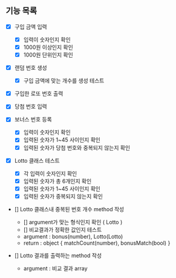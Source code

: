##  기능 목록

- [x] 구입 금액 입력
    - [x] 입력이 숫자인지 확인
    - [x] 1000원 이상인지 확인
    - [x] 1000원 단위인지 확인
    
- [x] 랜덤 번호 생성
    - [x] 구입 금액에 맞는 개수를 생성 테스트

- [x] 구입한 로또 번호 출력

- [x] 당첨 번호 입력

- [x] 보너스 번호 등록
    - [x] 입력이 숫자인지 확인
    - [x] 입력된 숫자가 1~45 사이인지 확인
    - [x] 입력된 숫자가 당첨 번호와 중복되지 않는지 확인

- [x] Lotto 클래스 테스트
    - [x] 각 입력이 숫자인지 확인
    - [x] 입력된 숫자가 총 6개인지 확인
    - [x] 입력된 숫자가 1~45 사이인지 확인
    - [x] 입력된 숫자가 중복되지 않는지 확인

- [] Lotto 클래스내 중복된 번호 개수 method 작성
    - [] argument가 맞는 형식인지 확인 ( Lotto )
    - [] 비교결과가 정확한 값인지 테스트
    - argument : bonus(number), Lotto(Lotto)
    - return : object { matchCount(number), bonusMatch(bool) }

- [] Lotto 결과를 출력하는 method 작성
    - argument : 비교 결과 array